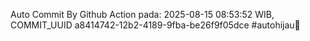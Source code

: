 Auto Commit By Github Action pada: 2025-08-15 08:53:52 WIB, COMMIT_UUID a8414742-12b2-4189-9fba-be26f9f05dce #autohijau🗿
